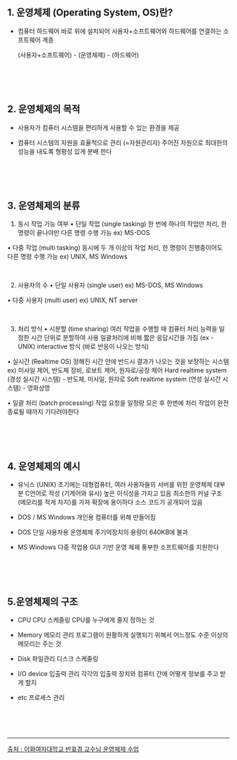 ## 1. 운영체제 (Operating System, OS)란?

- 컴퓨터 하드웨어 바로 위에 설치되어 사용자+소프트웨어와 하드웨어를 연결하는 소프트웨어 계층

  (사용자+소프트웨어) - (운영체제) - (하드웨어)
<br><br><br><br><br>





## 2. 운영체제의 목적 

- 사용자가 컴퓨터 시스템을 편리하게 사용할 수 있는 환경을 제공

- 컴퓨터 시스템의 자원을 효율적으로 관리 (=자원관리자)
주어진 자원으로 최대한의 성능을 내도록 형평성 있게 분배 한다
<br><br><br><br><br>





## 3. 운영체제의 분류

1. 동시 작업 가능 여부
  • 단일 작업 (single tasking)
    한 번에 하나의 작업만 처리, 한 명령이 끝나야만 다른 명령 수행 가능
    ex) MS-DOS 

  • 다중 작업 (multi tasking)
    동시에 두 개 이상의 작업 처리, 한 명령이 진행중이어도 다른 명령 수행 가능
    ex) UNIX, MS Windows

<br>

2. 사용자의 수
  • 단일 사용자 (single user)
    ex) MS-DOS, MS Windows

  • 다중 사용자 (multi user)
    ex) UNIX, NT server

<br>

3. 처리 방식
  • 시분할 (time sharing)
    여러 작업을 수행할 때 컴퓨터 처리 능력을 일정한 시간 단위로 분할하여 사용
    일괄처리에 비해 짧은 응답시간을 가짐 (ex - UNIX)
    interactive 방식 (바로 반응이 나오는 방식)

  • 실시간 (Realtime OS)
    정해진 시간 안에 반드시 결과가 나오는 것을 보장하는 시스템
    ex) 미사일 제어, 반도체 장비, 로보트 제어, 원자로/공장 제어
          Hard realtime system (경성 실시간 시스템) - 반도체, 미사일, 원자로
          Soft realtime system (연성 실시간 시스템)  - 영화상영

  • 일괄 처리 (batch processing)
    작업 요청을 일정량 모은 후 한번에 처리
    작업이 완전 종료될 때까지 기다려야한다
<br><br><br><br><br>





## 4. 운영체제의 예시

- 유닉스 (UNIX)
   초기에는 대형컴퓨터, 여러 사용자들의 서버를 위한 운영체제
   대부분 C언어로 작성 (기계어와 유사)
   높은 이식성을 가지고 있음
   최소한의 커널 구조(메모리를 적게 차지)를 가져 확장에 용이하다
   소스 코드가 공개되어 있음


- DOS / MS Windows
개인용 컴퓨터를 위해 만들어짐

- DOS
단일 사용자용 운영체제
주기억장치의 용량이 640KB에 불과

- MS Windows
다중 작업용 GUI 기반 운영 체제
풍부한 소프트웨어를 지원한다
<br><br><br><br><br>





## 5.운영체제의 구조

- CPU
CPU 스케줄링
CPU를 누구에게 줄지 정하는 것


- Memory
메모리 관리
프로그램이 원활하게 실행되기 위해서 어느정도 수준 이상의 메모리는 주는 것


- Disk
파일관리
디스크 스케줄링

-  I/O device
입출력 관리
각각의 입출력 장치와 컴퓨터 간에 어떻게 정보를 주고 받게 할지

- etc
프로세스 관리
<br><br><br><br><br>





<hr>
<a href="http://www.kocw.net/home/search/kemView.do?kemId=1046323">출처 : 이화여자대학교 반효경 교수님 운영체제 수업 </a>


